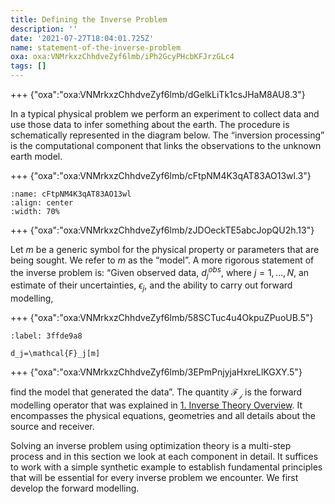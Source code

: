```yaml
---
title: Defining the Inverse Problem
description: ''
date: '2021-07-27T18:04:01.725Z'
name: statement-of-the-inverse-problem
oxa: oxa:VNMrkxzChhdveZyf6lmb/iPh2GcyPHcbKFJrzGLc4
tags: []
---
```


+++ {"oxa":"oxa:VNMrkxzChhdveZyf6lmb/dGelkLiTk1csJHaM8AU8.3"}

In a typical physical problem we perform an experiment to collect data and use those data to infer something about the earth. The procedure is schematically represented in the diagram below. The “inversion processing” is the computational component that links the observations to the unknown earth model.

+++ {"oxa":"oxa:VNMrkxzChhdveZyf6lmb/cFtpNM4K3qAT83AO13wl.3"}

```{figure} images/VNMrkxzChhdveZyf6lmb-cFtpNM4K3qAT83AO13wl-v3.png
:name: cFtpNM4K3qAT83AO13wl
:align: center
:width: 70%
```

+++ {"oxa":"oxa:VNMrkxzChhdveZyf6lmb/zJDOeckTE5abcJopQU2h.13"}

Let $m$ be a generic symbol for the physical property or parameters that are being sought. We refer to $m$ as the “model”. A more rigorous statement of the inverse problem is: “Given observed data, $d_{j}^{obs}$, where $j=1,\dots,N$, an estimate of their uncertainties, $\epsilon_j$, and the ability to carry out forward modelling,

+++ {"oxa":"oxa:VNMrkxzChhdveZyf6lmb/58SCTuc4u4OkpuZPuoUB.5"}

```{math}
:label: 3ffde9a8

d_j=\mathcal{F}_j[m]
```

+++ {"oxa":"oxa:VNMrkxzChhdveZyf6lmb/3EPmPnjyjaHxreLlKGXY.5"}

find the model that generated the data”. The quantity $\mathcal{F_j}$ is the forward modelling operator that was explained in [1\. Inverse Theory Overview](oxa:VNMrkxzChhdveZyf6lmb/n4krShPqra002w55QQvU "1. Inverse Theory Overview"). It encompasses the physical equations, geometries and all details about the source and receiver.

Solving an inverse problem using optimization theory is a multi-step process and in this section we look at each component in detail. It suffices to work with a simple synthetic example to establish fundamental principles that will be essential for every inverse problem we encounter. We first develop the forward modelling.

